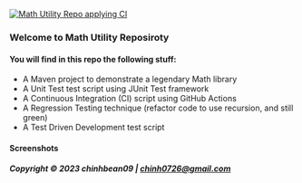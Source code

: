 
[![Math Utility Repo applying CI](https://github.com/chinhbean09/math-util-testing/actions/workflows/math-util-ci-maven.yml/badge.svg)](https://github.com/chinhbean09/math-util-testing/actions/workflows/math-util-ci-maven.yml)

### Welcome to Math Utility Reposiroty

#### You will find in this repo the following stuff:

* A Maven project to demonstrate a legendary Math library
* A Unit Test test script using JUnit Test framework
* A Continuous Integration (CI) script using GitHub Actions
* A Regression Testing technique (refactor code to use recursion, and still green)
* A Test Driven Development test script 

#### Screenshots

##### Copyright &#169; 2023 chinhbean09  | chinh0726@gmail.com
